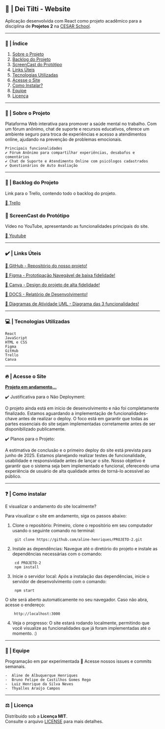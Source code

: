 ## 🧠 | Dei Tilti - Website

Aplicação desenvolvida com React como projeto acadêmico para a disciplina de **Projetos 2** na [CESAR School](https://www.cesar.school).

***

### 📑 | Índice

1. [Sobre o Projeto](#sobre-o-projeto)
2. [Backlog do Projeto](#backlog-do-projeto)
3. [ScreenCast do Protótipo](#screencast-do-prototipo)
4. [Links Úteis](#links-uteis)
5. [Tecnologias Utilizadas](#tecnologias-utilizadas)
6. [Acesse o Site](#acesse-o-site)
7. [Como Instalar?](#como-instalar)
7. [Equipe](#equipe)
8. [Licença](#licença)

*** 

### 📌 | Sobre o Projeto

Plataforma Web interativa para promover a saúde mental no trabalho. Com um fórum anônimo, chat de suporte e recursos educativos, oferece um ambiente seguro para troca de experiências e acesso a atendimentos online, ajudando na prevenção de problemas emocionais.

    Principais funcionalidades
    ✔️ Fórum Anônimo para compartilhar experiências, desabafos e comentários
    ✔️ Chat de Suporte e Atendimento Online com psicólogos cadastrados
    ✔️ Questionários de Auto Avaliação

*** 

### 📑 | Backlog do Projeto

Link para o Trello, contendo todo o backlog do projeto.

[🔗 Trello](https://trello.com/b/FODA84Ao/lorem-ipsons)


### 🎥 ScreenCast do Protótipo

Vídeo no YouTube, apresentando as funcionalidades principais do site.

[🔗 Youtube](https://youtu.be/fAqK-gVWzYk?si=Q7YdSiw--jwKe019)

***

### ✔️ | Links Úteis
[🔗 GitHub - Repositório do nosso projeto!](https://github.com/aline-henriques/PROJETO-2)

[🔗 Figma - Prototipação Navegável de baixa fidelidade!](https://www.figma.com/proto/v8qSHsqxcSn1YCFe0em4Wb/Dei-Tilti?node-id=118-50&p=f&t=6jSx9w5MhOaIrp9Y-1&scaling=min-zoom&content-scaling=fixed&page-id=0%3A1&starting-point-node-id=118%3A50)

[🔗 Canva - Design do projeto de alta fidelidade!](https://www.canva.com/design/DAGkIDK7g_c/iggZQvdKgD6SRUxeE1mv3A/edit?utm_content=DAGkIDK7g_c&utm_campaign=designshare&utm_medium=link2&utm_source=sharebuttonv)

[🔗 DOCS - Relatório de Desenvolvimento!](https://docs.google.com/document/d/180YaCEbCrv_3SM8Rb_zrdJ8bSbknzEjNVU1qo71WdYM/edit)

[📎 Diagramas de Atividade UML - Diagrama das 3 funcionalidades!](https://www.canva.com/design/DAGlzQsGeGw/ckztLZvsKIfwOUF001ynJw/edit?utm_content=DAGlzQsGeGw&utm_campaign=designshare&utm_medium=link2&utm_source=sharebutton)

***

### 💻 | Tecnologias Utilizadas

    React 
    JavaScript
    HTML e CSS
    Figma
    GitHub
    Trello
    Canva

*** 

### 🔥 | Acesse o Site

[**Projeto em andamento...**](https://link-do-site.com)

✔️ Justificativa para o Não Deployment:

O projeto ainda está em início de desenvolvimento e não foi completamente finalizado. Estamos aguardando a implementação de funcionalidades-chave antes de realizar o deploy. O foco está em garantir que todas as partes essenciais do site sejam implementadas corretamente antes de ser disponibilizado publicamente.

✔️ Planos para o Projeto:

A estimativa de conclusão e o primeiro deploy do site está prevista para junho de 2025. Estamos planejando realizar testes de funcionalidade, usabilidade e responsividade antes de lançar o site. Nosso objetivo é garantir que o sistema seja bem implementado e funcional, oferecendo uma experiência de usuário de alta qualidade antes de torná-lo acessível ao público.

*** 

### ❓ | Como instalar
E visualizar o andamento do site localmente?

Para visualizar o site em andamento, siga os passos abaixo:
        
1. Clone o repositório:
Primeiro, clone o repositório em seu computador usando o seguinte comando no terminal:
    
        git clone https://github.com/aline-henriques/PROJETO-2.git

2. Instale as dependências:
Navegue até o diretório do projeto e instale as dependências necessárias com o comando:
    
        cd PROJETO-2
        npm install

3. Inicie o servidor local:
Após a instalação das dependências, inicie o servidor de desenvolvimento com o comando:
    
        npm start

O site será aberto automaticamente no seu navegador. Caso não abra, acesse o endereço:
    
        http://localhost:3000

4. Veja o progresso:
O site estará rodando localmente, permitindo que você visualize as funcionalidades que já foram implementadas até o momento. :)

*** 

### 👥 | Equipe
Programação em par experimentada 🚀
Acesse nossos issues e commits semanais.

    -  Aline de Albuquerque Henriques
    -  Bruno Felipe de Castilhos Gomes Rego  
    -  Luiz Henrique da Silva Neves  
    -  Thyalles Araújo Campos

*** 

### ⚖️ | Licença

Distribuído sob a **Licença MIT**.  
Consulte o arquivo [LICENSE](LICENSE) para mais detalhes.
